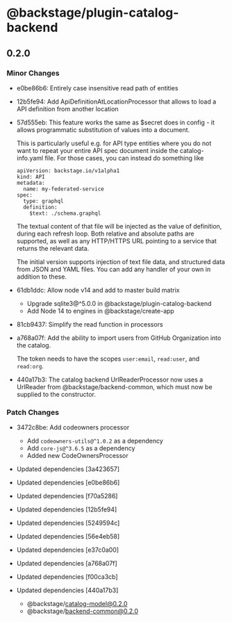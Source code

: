 # @backstage/plugin-catalog-backend

## 0.2.0
### Minor Changes

- e0be86b6: Entirely case insensitive read path of entities
- 12b5fe94: Add ApiDefinitionAtLocationProcessor that allows to load a API definition from another location
- 57d555eb: This feature works the same as \$secret does in config - it allows programmatic substitution of values into a document.
  
  This is particularly useful e.g. for API type entities where you do not want to repeat your entire API spec document inside the catalog-info.yaml file. For those cases, you can instead do something like
  
  ```
  apiVersion: backstage.io/v1alpha1
  kind: API
  metadata:
    name: my-federated-service
  spec:
    type: graphql
    definition:
      $text: ./schema.graphql
  ```
  
  The textual content of that file will be injected as the value of definition, during each refresh loop. Both relative and absolute paths are supported, as well as any HTTP/HTTPS URL pointing to a service that returns the relevant data.
  
  The initial version supports injection of text file data, and structured data from JSON and YAML files. You can add any handler of your own in addition to these.
- 61db1ddc: Allow node v14 and add to master build matrix
  
  - Upgrade sqlite3@^5.0.0 in @backstage/plugin-catalog-backend
  - Add Node 14 to engines in @backstage/create-app
- 81cb9437: Simplify the read function in processors
- a768a07f: Add the ability to import users from GitHub Organization into the catalog.
  
  The token needs to have the scopes `user:email`, `read:user`, and `read:org`.
- 440a17b3: The catalog backend UrlReaderProcessor now uses a UrlReader from @backstage/backend-common, which must now be supplied to the constructor.

### Patch Changes

- 3472c8be: Add codeowners processor
  
  - Add `codeowners-utils@^1.0.2` as a dependency
  - Add `core-js@^3.6.5` as a dependency
  - Added new CodeOwnersProcessor
- Updated dependencies [3a423657]
- Updated dependencies [e0be86b6]
- Updated dependencies [f70a5286]
- Updated dependencies [12b5fe94]
- Updated dependencies [5249594c]
- Updated dependencies [56e4eb58]
- Updated dependencies [e37c0a00]
- Updated dependencies [a768a07f]
- Updated dependencies [f00ca3cb]
- Updated dependencies [440a17b3]
  - @backstage/catalog-model@0.2.0
  - @backstage/backend-common@0.2.0
